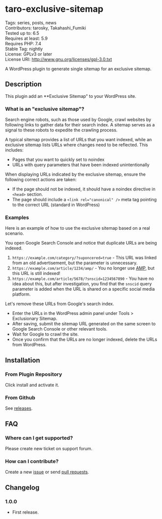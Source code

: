 # taro-exclusive-sitemap

Tags: series, posts, news  
Contributors: tarosky, Takahashi_Fumiki  
Tested up to: 6.5  
Requires at least: 5.9  
Requires PHP: 7.4  
Stable Tag: nightly  
License: GPLv3 or later  
License URI: http://www.gnu.org/licenses/gpl-3.0.txt

A WordPress plugin to generate single sitemap for an exclusive sitemap.

## Description

This plugin add an **Exclusive Sitemap" to your WordPress site.

### What is an "exclusive sitemap"?

Search engine robots, such as those used by Google, crawl websites by following links to gather data for their search index. A sitemap serves as a signal to these robots to expedite the crawling process.

A typical sitemap provides a list of URLs that you want indexed, while an exclusive sitemap lists URLs where changes need to be reflected. This includes:

- Pages that you want to quickly set to noindex
- URLs with query parameters that have been indexed unintentionally

When displaying URLs indicated by the exclusive sitemap, ensure the following correct actions are taken:

- If the page should not be indexed, it should have a noindex directive in `<head>` section.
- The page should include a `<link rel="canonical" />` meta tag pointing to the correct URL (standard in WordPress)


### Examples

Here is an example of how to use the exclusive sitemap based on a real scenario.

You open Google Search Console and notice that duplicate URLs are being indexed.

1. `https://example.com/category/?suponcered=true` - This URL was linked from an old advertisement, but the parameter is unnecessary.
2. `https://example.com/article/1234/amp/` - You no longer use [AMP](https://amp.dev/), but this URL is still indexed!
3. `https://example.com/article/5678/?snscid=1234567890` - You have no idea about this, but after investigation, you find that the `snscid` query parameter is added when the URL is shared on a specific social media platform.

Let's remove these URLs from Google's search index.

- Enter the URLs in the WordPress admin panel under Tools > Exclusionary Sitemap.
- After saving, submit the sitemap URL generated on the same screen to Google Search Console or other relevant tools.
- Wait for Google to crawl the site.
- Once you confirm that the URLs are no longer indexed, delete the URLs from WordPress.


## Installation

### From Plugin Repository

Click install and activate it.

### From Github

See [releases](https://github.com/tarosky/taro-exclusive-sitemap/releases).

## FAQ

### Where can I get supported?

Please create new ticket on support forum.

### How can I contribute?

Create a new [issue](https://github.com/tarosky/taro-exclusive-sitemap/issues) or send [pull requests](https://github.com/tarosky/taro-exclusive-sitemap/pulls).

## Changelog

### 1.0.0

* First release.
